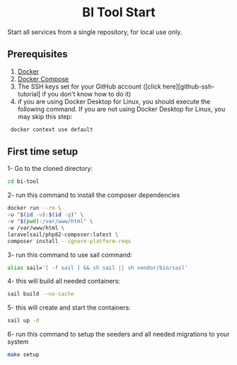 <h1 align="center">BI Tool Start</h1>

Start all services from a single repository, for local use only.

## Prerequisites
1. [Docker](https://docs.docker.com/install/)
2. [Docker Compose](https://docs.docker.com/compose/install/)
3. The SSH keys set for your GitHub account ([click here][github-ssh-tutorial] if you don't know how to do it)
4. if you are using Docker Desktop for Linux, you should execute the following command. If you are not using Docker Desktop for Linux, you may skip this step:
```bash
 docker context use default
```
## First time setup
1- Go to the cloned directory:
```bash
cd bi-tool
```
2- run this command to install the composer dependencies
```bash
docker run --rm \
-u "$(id -u):$(id -g)" \
-v "$(pwd):/var/www/html" \
-w /var/www/html \
laravelsail/php82-composer:latest \
composer install --ignore-platform-reqs
```

3- run this command to use sail command:
```bash
alias sail='[ -f sail ] && sh sail || sh vendor/bin/sail'
```

4- this will build all needed containers:
```bash
sail build --no-cache
```

5- this will create and start the containers:
```bash
sail up -d
```

6- run this command to setup the seeders and all needed migrations to your system
```bash
make setup
```

